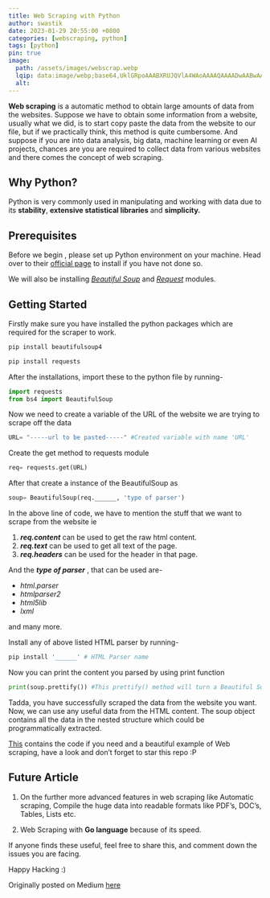 ```yaml
---
title: Web Scraping with Python
author: swastik
date: 2023-01-29 20:55:00 +0800
categories: [webscraping, python]
tags: [python]
pin: true
image:
  path: /assets/images/webscrap.webp
  lqip: data:image/webp;base64,UklGRpoAAABXRUJQVlA4WAoAAAAQAAAADwAABwAAQUxQSDIAAAARL0AmbZurmr57yyIiqE8oiG0bejIYEQTgqiDA9vqnsUSI6H+oAERp2HZ65qP/VIAWAFZQOCBCAAAA8AEAnQEqEAAIAAVAfCWkAALp8sF8rgRgAP7o9FDvMCkMde9PK7euH5M1m6VWoDXf2FkP3BqV0ZYbO6NA/VFIAAAA
  alt: 
---
```



**Web scraping** is a automatic method to obtain large amounts of data from the websites. Suppose we have to obtain some information from a website, usually what we did, is to start copy paste the data from the website to our file, but if we practically think, this method is quite cumbersome. And suppose if you are into data analysis, big data, machine learning or even AI projects, chances are you are required to collect data from various websites and there comes the concept of web scraping.

## Why Python?
Python is very commonly used in manipulating and working with data due to its **stability**, **extensive statistical libraries** and **simplicity.**
## Prerequisites
Before we begin , please set up Python environment on your machine. Head over to their [official page](https://www.python.org/downloads/) to install if you have not done so.

We will also be installing *[Beautiful Soup](https://www.crummy.com/software/BeautifulSoup/bs4/doc/)* and *[Request](https://pypi.org/project/requests/)* modules.

## Getting Started
Firstly make sure you have installed the python packages which are required for the scraper to work.
```python
pip install beautifulsoup4
```
```python
pip install requests
```
After the installations, import these to the python file by running-
```python
import requests
from bs4 import BeautifulSoup
```
Now we need to create a variable of the URL of the website we are trying to scrape off the data
```python
URL= "-----url to be pasted-----" #Created variable with name 'URL'
```
Create the get method to requests module
```python
req= requests.get(URL)
```
After that create a instance of the BeautifulSoup as
```python
soup= BeautifulSoup(req.______, 'type of parser')
```
In the above line of code, we have to mention the stuff that we want to scrape from the website ie
1. ***req.content*** can be used to get the raw html content.
2. ***req.text*** can be used to get all text of the page.
3. ***req.headers*** can be used for the header in that page.

And the ***type of parser*** , that can be used are-
* *html.parser*
* *htmlparser2*
* *html5lib*
* *lxml*

and many more.

Install any of above listed HTML parser by running-
```python
pip install '______' # HTML Parser name 
```
Now you can print the content you parsed by using print function
```python
print(soup.prettify()) #This prettify() method will turn a Beautiful Soup parse tree into a nicely formatted Unicode string.
```
Tadda, you have successfully scraped the data from the website you want. Now, we can use any useful data from the HTML content. The soup object contains all the data in the nested structure which could be programmatically extracted.

[This](https://github.com/swastkk/web-scraper) contains the code if you need and a beautiful example of Web scraping, have a look and don’t forget to star this repo :P

## Future Article 
1. On the further more advanced features in web scraping like Automatic scraping, Compile the huge data into readable formats like PDF’s, DOC’s, Tables, Lists etc.

2. Web Scraping with **Go language** because of its speed.

If anyone finds these useful, feel free to share this, and comment down the issues you are facing.

Happy Hacking :)

Originally posted on Medium [here](https://medium.com/coderbyte/web-scraping-with-python-48ae39656bbb)